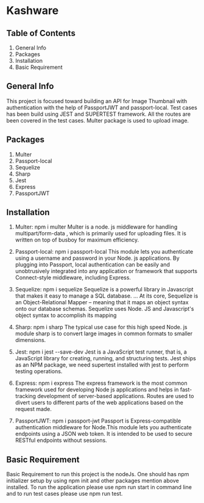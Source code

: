 # Kashware

## Table of Contents
1. General Info
2. Packages
3. Installation
4. Basic Requirement

## General Info
This project is focused toward building an API for Image Thumbnail with authentication with the help of PassportJWT and passport-local. Test cases has been build using JEST and SUPERTEST framework. All the routes are been covered in the test cases. Multer package is used to upload image. 

## Packages
1. Multer
2. Passport-local
3. Sequelize
4. Sharp
5. Jest
6. Express
7. PassportJWT

## Installation
1. Multer: npm i multer
  Multer is a node. js middleware for handling multipart/form-data , which is primarily used for uploading files. It is written on top of busboy for maximum efficiency.
  
2. Passport-local: npm i passport-local
  This module lets you authenticate using a username and password in your Node. js applications. By plugging into Passport, local authentication can be easily and unobtrusively     integrated into any application or framework that supports Connect-style middleware, including Express.

3. Sequelize: npm i sequelize
  Sequelize is a powerful library in Javascript that makes it easy to manage a SQL database. ... At its core, Sequelize is an Object-Relational Mapper – meaning that it maps an     object syntax onto our database schemas. Sequelize uses Node. JS and Javascript's object syntax to accomplish its mapping
  
4. Sharp: npm i sharp
  The typical use case for this high speed Node. js module sharp is to convert large images in common formats to smaller dimensions.
 
5. Jest: npm i jest --save-dev
  Jest is a JavaScript test runner, that is, a JavaScript library for creating, running, and structuring tests. Jest ships as an NPM package, we need supertest installed with     jest to perform testing operations.
  
6. Express: npm i express
   The express framework is the most common framework used for developing Node js applications and helps in fast-tracking development of server-based applications. Routes are      used to divert users to different parts of the web applications based on the request made.

7. PassportJWT: npm i passport-jwt
   Passport is Express-compatible authentication middleware for Node.This module lets you authenticate endpoints using a JSON web token. It is intended to be used to secure        RESTful endpoints without sessions.
   
## Basic Requirement
   Basic Requirement to run this project is the nodeJs. One should has npm initializer setup by using npm init and other packages mention above installed.
   To run the application please use npm run start in command line and to run test cases please use npm run test.
